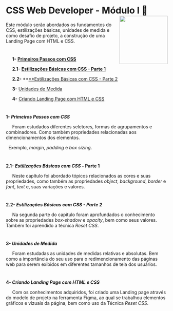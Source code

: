 # **CSS Web Developer - Módulo I** :dizzy: <img width="150" align="right" src="https://hermes.digitalinnovation.one/tracks/da043c7a-7189-441e-bf28-adc2d05a4934.png">

Este módulo serão abordados os fundamentos do CSS, estilizações básicas, unidades de medida e como desafio de projeto, a construção de uma Landing Page com HTML e CSS.
#

&nbsp;&nbsp;&nbsp;&nbsp; **1-** **[Primeiros Passos com CSS](https://github.com/Brayan-sant/Formacao-CSS-Web-Developer-modulo-I/blob/main/Aulas/Fundamentos%20do%20CSS.docx)**

&nbsp;&nbsp;&nbsp;&nbsp; **2.1-** [**Estilizações Básicas com CSS - Parte 1**](https://github.com/Brayan-sant/Formacao-CSS-Web-Developer-modulo-I/blob/main/Aulas/Estiliza%C3%A7%C3%B5es%20b%C3%A1sicas%20com%20CSS.docx)

&nbsp;&nbsp;&nbsp;&nbsp; **2.2-** **[**Estilizações Básicas com CSS - Parte 2](https://github.com/Brayan-sant/Formacao-CSS-Web-Developer-modulo-I/blob/main/Aulas/Estiliza%C3%A7%C3%B5es%20b%C3%A1sicas%20com%20CSS%20-%20Parte%202.docx)

&nbsp;&nbsp;&nbsp;&nbsp; **3-** [Unidades de Medida](https://github.com/Brayan-sant/Formacao-CSS-Web-Developer-modulo-I/blob/main/Aulas/Unidades%20de%20Medida%20CSS.docx)

&nbsp;&nbsp;&nbsp;&nbsp; **4-** [Criando Landing Page com HTML e CSS](https://brayan-sant.github.io/Formacao-CSS-Web-Developer-modulo-I/)

# 
**1- _Primeiros Passos com CSS_**

&nbsp;&nbsp;&nbsp;&nbsp; Foram estudados diferentes seletores, formas de agrupamentos e combinadores. Como também propriedades relacionadas aos dimencionamentos dos elementos.

&nbsp;&nbsp;Exemplo, _margin_, _padding_ e _box sizing_.

# 
**2.1- _Estilizações Básicas com CSS_ - Parte 1**

&nbsp;&nbsp;&nbsp;&nbsp; Neste capítulo foi abordado tópicos relacionados as cores e suas propriedades, como também as propriedades _object_, _background_, _border_ e _font_, _text_ e, suas variações e valores.

# 
**2.2- _Estilizações Básicas com CSS - Parte 2_**

&nbsp;&nbsp;&nbsp;&nbsp; Na segunda parte do capítulo foram aprofundados o conhecimento sobre as propriedades _box-shadow_ e _opacity_, bem como seus valores. Também foi aprendido a técnica *Reset CSS*.

# 
**3- _Unidades de Medida_**

&nbsp;&nbsp;&nbsp;&nbsp; Foram estudadas as unidades de medidas relativas e absolutas. Bem como a importância do seu uso para o redimencionamento das páginas web para serem exibidos em diferentes tamanhos de tela dos usuários.

# 
**4- _Criando Landing Page com HTML e CSS_**

&nbsp;&nbsp;&nbsp;&nbsp; Com os conhecimentos adquiridos, foi criado uma Landing page através do modelo de projeto na ferramenta Figma, ao qual se trabalhou elementos gráficos e vizuais da página, bem como uso da Técnica *Reset CSS*.
